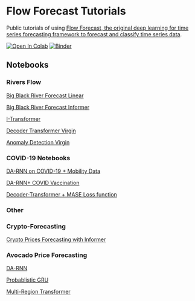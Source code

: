 
# Flow Forecast Tutorials

Public tutorials of using [Flow Forecast, the original deep learning for time series forecasting framework to forecast and classify time series data](https://github.com/AIStream-Peelout/flow-forecast).

[![Open In Colab](https://colab.research.google.com/assets/colab-badge.svg)](https://colab.research.google.com/github/AIStream-Peelout/flow_tutorials)
[![Binder](https://mybinder.org/badge_logo.svg)](https://mybinder.org/v2/gh/AIStream-Peelout/flow_tutorials/master)

## Notebooks


### Rivers Flow

[Big Black River Forecast Linear](https://www.kaggle.com/code/isaacmg/big-black-forecasing-with-linear-model)

[Big Black River Forecast Informer](https://www.kaggle.com/code/isaacmg/pytorch-time-series-forecasting-with-the-informer)

[I-Transformer](https://www.kaggle.com/code/isaacmg/fork-of-i-transformer-v)

[Decoder Transformer Virgin](https://github.com/AIStream-Peelout/flow_tutorials/blob/master/river/Decoder_Transformer_Virgin.ipynb)

[Anomaly Detection Virgin](https://github.com/AIStream-Peelout/flow_tutorials/blob/master/river/Anomaly_Detection_Flow_2.ipynb)

### COVID-19 Notebooks 

[DA-RNN on COVID-19 + Mobility Data](https://github.com/AIStream-Peelout/flow_tutorials/blob/master/covid/DA_Training_COVID.ipynb)

[DA-RNN+ COVID Vaccination](https://github.com/AIStream-Peelout/flow_tutorials/blob/master/covid/DA_RNN_COVID_VAX.ipynb)

[Decoder-Transformer + MASE Loss function](https://github.com/AIStream-Peelout/flow_tutorials/blob/master/covid/MASE_COVID_Abbriv.ipynb)




### Other

### Crypto-Forecasting
[Crypto Prices Forecasting with Informer](https://www.kaggle.com/code/isaacmg/forecasting-crypto-prices-with-the-informer)

### Avocado Price Forecasting
[DA-RNN](https://www.kaggle.com/code/isaacmg/avocado-price-forecasting-with-flow-forecast-ff)

[Probablistic GRU](https://www.kaggle.com/code/isaacmg/probablistic-gru-avocado-price-forecast)

[Multi-Region Transformer](https://www.kaggle.com/code/isaacmg/multi-region-transformer)
